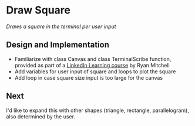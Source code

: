 # Draw Square
*Draws a square in the terminal per user input*

## Design and Implementation
- Familiarize with class Canvas and class TerminalScribe function, provided as part of a [LinkedIn Learning course](https://www.linkedin.com/learning/python-essential-training-14898805) by Ryan Mitchell
- Add variables for user input of square and loops to plot the square
- Add loop in case square size input is too large for the canvas

## Next
I'd like to expand this with other shapes (triangle, rectangle, parallelogram), also determined by the user.

